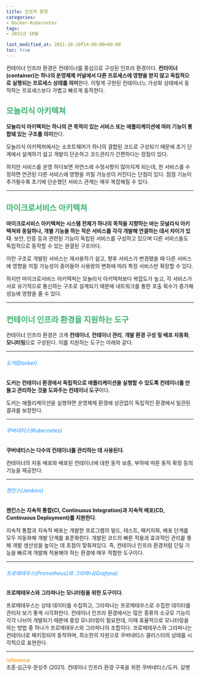```yaml
---
title: 인프라 환경
categories:
- Docker-Kubernetes
tags: 
- 2021년 10월

last_modified_at: 2021-10-10T14:00:00+09:00
toc: true
---
```


컨테이너 인프라 환경은 컨테이너를 중심으로 구성된 인프라 환경이다. **컨터이너(container)는 하나의 운영체제 커널에서 다른 프로세스에 영향을 받지 않고 독립적으로 실행되는 프로세스 상태를 의미**한다. 이렇게 구현된 컨테이너느 가상화 상태에서 동작하는 프로세스보다 가볍고 빠르게 동작한다.

## <span style="color:MediumSeaGreen">모놀리식 아키텍쳐</span>
**모놀리식 아키텍처는 하나의 큰 목적이 있는 서비스 또는 애플리케이션에 여러 기능이 통합돼 있는 구조를 의미**한다.  

모놀리식 아키텍처에서는 소프트웨어가 하나의 결합된 코드로 구성되기 때문에 초기 단계에서 설계하기 쉽고 개발이 단순하고 코드관리가 간편하다는 장점이 있다.  

하지만 서비스를 운영 하다보면 자연스레 수정사항이 많아지게 되는데, 한 서비스를 수정하면 연관된 다른 서비스에 영향을 끼칠 가능성이 커진다는 단점이 있다. 점점 기능이 추가될수록 초기에 단순했던 서비스 관계는 매우 복잡해질 수 있다.

***

## <span style="color:MediumSeaGreen">마이크로서비스 아키텍쳐</span>
**마이크로서비스 아키텍쳐는 시스템 전체가 하나의 목적을 지향하는 바는 모널리식 아키텍쳐와 동일하나, 개별 기능을 하는 작은 서비스를 각각 개발해 연결하는 데서 차이가 있다**. 보안, 인증 등과 관련된 기능이 독립된 서비스를 구성하고 있으며 다른 서비스들도 독립적으로 동작할 수 있는 완결된 구조이다.  

이런 구조로 개발된 서비스는 재사용하기 쉽고, 향후 서비스가 변경됐을 때 다른 서비스에 영향을 끼칠 가능성이 중어들어 사용량의 변화에 따라 특정 서비스만 확장할 수 있다.  

하지만 마이크로서비스 아키텍쳐는 모놀리식 아키텍처보다 복잡도가 높고, 각 서비스가 서로 유기적으로 통신하는 구조로 설계되기 때문에 네트워크를 통한 호출 획수가 증가해 성능에 영향을 줄 수 있다.

***

## <span style="color:MediumSeaGreen">컨테이너 인프라 환경을 지원하는 도구</span>
컨테이너 인프라 환경은 크게 **컨테이너**, **컨테이너 관리**, **개발 환경 구성 및 배포 자동화**, **모니터링**으로 구성된다. 이를 지원하는 도구는 아래와 같다.

***

###### <span style="color:DodgerBlue">도커(Docker)</span>
**도커는 컨테이너 환경에서 독립적으로 애플리케이션을 실행할 수 있도록 컨테이너를 만들고 관리하는 것을 도와주는 컨테이너 도구**이다.  

도커는 애플리케이션을 실행하면 운영체제 환경에 상관없이 독립적인 환경에서 일관된 결과를 보장한다.

***

###### <span style="color:DodgerBlue">쿠버네티스(Kubernetes)</span>
**쿠버네티스는 다수의 컨테이너를 관리하는 데 사용된다**.  

컨테이너의 자동 배포와 배포된 컨테이너에 대한 동작 보증, 부하에 따른 동적 확정 등의 기능을 제공한다.

***

###### <span style="color:DodgerBlue">젠킨스(Jenkins)</span>
**젠킨스는 지속적 통합(CI, Continuous Integration)과 지속적 배포(CD, Continuous Deployment)를 지원한다**.  

지속적 통합과 지속적 배포는 개발한 프로그램의 빌드, 테스트, 패키지화, 배포 단계를 모두 자동화해 개발 단계를 표준화한다. 개발된 코드의 빠른 적용과 효과적인 관리릍 통해 개발 생산성을 높이는 데 초점이 맞춰져있다. 즉, 컨테이너 인프라 환경처럼 단일 기능을 빠르게 개발해 적용해야 하는 환경에 매우 적합한 도구이다.

***

###### <span style="color:DodgerBlue">프로메테우스(Prometheus)와 그라파나(Grafana)</span>
**프로메테우스와 그라파나는 모니터링을 위한 도구이다**.  

프로메테우스는 상태 데이터를 수집하고, 그라파나는 프로메테우스로 수집한 데이터를 관리자 보기 좋게 시각화한다. 컨테이너 인프라 환경에서는 많은 종류의 소규모 기능이 각각 나뉘어 개발되기 때문에 중앙 모니터링이 필요한데, 이때 효율적으로 모니터링을 하는 방법 중 하나가 프로메테우스와 그라파나의 조합이다. 프로메테우스와 그라파나는 컨테이너로 패키징되어 동작하며, 최소한의 자원으로 쿠버네티스 클러스터의 상태를 시각적으로 표현한다.

***

<span style="color:DarkOrange">reference</span>  
조훈·심근우·문성주 (2021). 컨테이너 인프라 환경 구축을 위한 쿠버네티스/도커. 길벗

